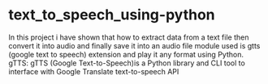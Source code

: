 # text_to_speech_using-python
  In this project i have shown  that  how to  extract data from a text file then convert it into audio and finally save it into an audio file module used is gtts  (google text to speech) extension and play it any format using Python.
  gTTS:
  gTTS (Google Text-to-Speech)is a Python library and CLI tool to interface with Google Translate text-to-speech API
  
